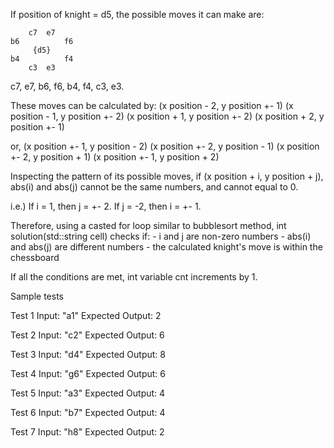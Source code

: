 If position of knight = d5, the possible moves it can make are:

		c7	e7
	b6			f6
		 {d5}
	b4			f4
		c3	e3

c7, e7, b6, f6, b4, f4, c3, e3.

These moves can be calculated by:
(x position - 2, y position +- 1)
(x position - 1, y position +- 2)
(x position + 1, y position +- 2)
(x position + 2, y position +- 1)

or,
(x position +- 1, y position - 2)
(x position +- 2, y position - 1)
(x position +- 2, y position + 1)
(x position +- 1, y position + 2)

Inspecting the pattern of its possible moves, 
if (x position + i, y position + j),
abs(i) and abs(j) cannot be the same numbers, and cannot equal to 0. 

i.e.) If i = 1, then j = +- 2.
	  If j = -2, then i = +- 1.

Therefore, using a casted for loop similar to bubblesort method, 
int solution(std::string cell) checks if:
	- i and j are non-zero numbers
	- abs(i) and abs(j) are different numbers
	- the calculated knight's move is within the chessboard

If all the conditions are met, int variable cnt increments by 1.

Sample tests

Test 1
Input: "a1"
Expected Output: 2

Test 2
Input: "c2"
Expected Output: 6

Test 3
Input: "d4"
Expected Output: 8

Test 4
Input: "g6"
Expected Output: 6

Test 5
Input: "a3"
Expected Output: 4

Test 6
Input: "b7"
Expected Output: 4

Test 7
Input: "h8"
Expected Output: 2


